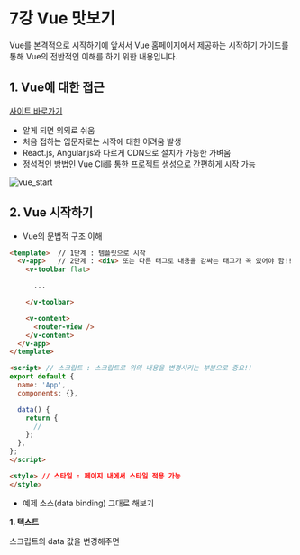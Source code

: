 # 7강 Vue 맛보기
Vue를 본격적으로 시작하기에 앞서서 Vue 홈페이지에서 제공하는 시작하기 가이드를 통해 Vue의 전반적인 이해를 하기 위한 내용입니다.

## 1. Vue에 대한 접근
[사이트 바로가기](https://kr.vuejs.org/v2/guide/index.html)   

* 알게 되면 의외로 쉬움
* 처음 접하는 입문자로는 시작에 대한 어려움 발생
* React.js, Angular.js와 다르게 CDN으로 설치가 가능한 가벼움
* 정석적인 방법인 Vue Cli를 통한 프로젝트 생성으로 간편하게 시작 가능

![vue_start](https://user-images.githubusercontent.com/13953651/141420808-e6512015-f60f-49bf-9b11-2d69f8f34583.gif)

## 2. Vue 시작하기
* Vue의 문법적 구조 이해
```html
<template>  // 1단계 : 템플릿으로 시작
  <v-app>   // 2단계 : <div> 또는 다른 태그로 내용을 감싸는 태그가 꼭 있어야 함!!
    <v-toolbar flat>

      ...

    </v-toolbar>

    <v-content>
      <router-view />
    </v-content>
  </v-app>
</template>

<script> // 스크립트 : 스크립트로 위의 내용을 변경시키는 부분으로 중요!!
export default {
  name: 'App',
  components: {},

  data() {
    return {
      //
    };
  },
};
</script>

<style> // 스타일 : 페이지 내에서 스타일 적용 가능
</style>

```

* 예제 소스(data binding) 그대로 해보기

**1. 텍스트**

스크립트의 data 값을 변경해주면 <template> 안에 {{ data }} 값이 바인딩
  
![text_binding](https://user-images.githubusercontent.com/13953651/141424499-1f74de74-05e7-4cd3-843e-069d794fb97f.gif)

**2. 속성**

텍스트 이외에도 엘리먼트 속성값 바인딩 가능
  
![attr_binding](https://user-images.githubusercontent.com/13953651/141425952-6e1318a4-d96d-4932-9435-9e768c314d50.gif)

**3. 조건문**

v-if 조건문으로 엘리먼트 표시 여부 제어 가능
  
![if_binding](https://user-images.githubusercontent.com/13953651/141428376-e78aec66-207b-452a-963b-0dbc25233924.gif)

**4. 반복문**

v-for 반복문으로 배열의 데이터를 바인딩하여 Todo 목록 표시 가능
  
![for_binding](https://user-images.githubusercontent.com/13953651/141430004-2f38151c-4adf-4983-8c8d-98d5bdb1d3ce.gif)

*****
### [목록으로 이동](README.md)
### [다음 8.vuetify로 툴바 만들기](document_08.md)
